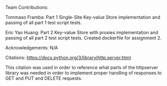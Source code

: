 Team Contributions:

Tommaso Framba: Part 1 Single-Site Key-value Store implementation and passing of all part 1 test script tests. 

Eric Yao Huang: Part 2 Key-value Store with proxies implementation and passing of all part 2 test script tests. Created dockerfile for assignment 2.

Acknowledgements: N/A

Citations:
https://docs.python.org/3/library/http.server.html

This citation was used in order to reference what parts of the httpserver library was needed in order to implement proper handling of responses to GET and PUT and DELETE requests.
